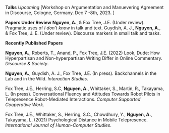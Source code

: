 **Talks**
_Upcoming_
[Workshop on Argumentation and Manuevering Agreement in Discourse, Cologne, Germany. Dec 7 -8th, 2023. ] 


**Papers Under Review**
**Nguyen, A.**, & Fox Tree, J.E. (Under review). Pragmatic uses of _I don't know_ in talk and text.
Guydish, A. J., **Nguyen, A.**, & Fox Tree, J. E. (Under review). Discourse markers in small talk and tasks.


**Recently Published Papers**

**Nguyen, A.**, Roberts, T., Anand, P., Fox Tree, J.E. (2022) Look, Dude: How Hyperpartisan and Non-hyperpartisan Writing Differ in Online Commentary. _Discourse & Society_.

**Nguyen, A.**, Guydish, A. J., Fox Tree, J.E. (In press). Backchannels in the Lab and in the Wild. _Interaction Studies_.

Fox Tree, J.E., Herring, S.C, **Nguyen, A.**, Whittaker, S., Martin, R., Takayama, L. (In press). Conversational Fluency and Attitudes Towards Robot Pilots in Telepresence Robot-Mediated Interactions. _Computer Supported Cooperative Work_.

Fox Tree, J.E., Whittaker, S., Herring, S.C., Chowdhury, Y., **Nguyen, A.**, Takayama, L. (2021) Psychological Distance in Mobile Telepresence. _International Journal of Human-Computer Studies_.
